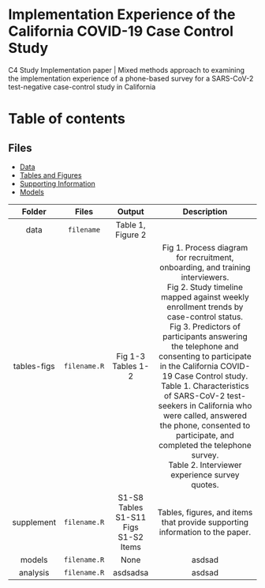 # Implementation Experience of the California COVID-19 Case Control Study
C4 Study Implementation paper | Mixed methods approach to examining the implementation experience of a phone-based survey for a SARS-CoV-2 test-negative case-control study in California

# Table of contents

## Files 
* [Data](#data-folder) 
* [Tables and Figures](https://github.com/noz-o-mi/CA-COVID-Case-Control-implementation/tree/main/tables-figs)
* [Supporting Information](https://github.com/noz-o-mi/CA-COVID-Case-Control-implementation/tree/main/supplement)
* [Models](#models-folder) 


| Folder | Files | Output | Description  |
| :---: | :-: | :-: | :-: |
| data | `filename` | Table 1, Figure 2 |  |
| tables-figs | `filename.R` | Fig 1-3 <br>Tables 1-2 | Fig 1. Process diagram for recruitment, onboarding, and training interviewers. <br>Fig 2. Study timeline mapped against weekly enrollment trends by case-control status. <br>Fig 3. Predictors of participants answering the telephone and consenting to participate in the California COVID-19 Case Control study. <br>Table 1. Characteristics of SARS-CoV-2 test-seekers in California who were called, answered the phone, consented to participate, and completed the telephone survey. <br>Table 2. Interviewer experience survey quotes. | 
| supplement | `filename.R` | S1-S8 Tables <br>S1-S11 Figs <br>S1-S2 Items |  Tables, figures, and items that provide supporting information to the paper. |
| models | `filename.R` | None | asdsad |
| analysis | `filename.R` | asdsadsa | asdsad |

 
